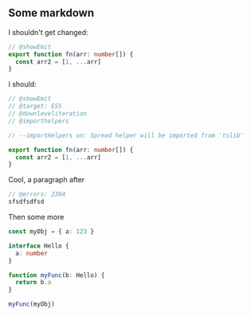 ## Some markdown

I shouldn't get changed:

```ts
// @showEmit
export function fn(arr: number[]) {
  const arr2 = [1, ...arr]
}
```

I should:

```ts twoslash
// @showEmit
// @target: ES5
// @downleveliteration
// @importhelpers

// --importHelpers on: Spread helper will be imported from 'tslib'

export function fn(arr: number[]) {
  const arr2 = [1, ...arr]
}
```

Cool, a paragraph after

```ts twoslash
// @errors: 2304
sfsdfsdfsd
```

Then some more

```ts twoslash
const myObj = { a: 123 }

interface Hello {
  a: number
}

function myFunc(b: Hello) {
  return b.a
}

myFunc(myObj)
```
